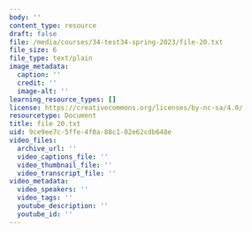 ```yaml
---
body: ''
content_type: resource
draft: false
file: /media/courses/34-test34-spring-2023/file-20.txt
file_size: 6
file_type: text/plain
image_metadata:
  caption: ''
  credit: ''
  image-alt: ''
learning_resource_types: []
license: https://creativecommons.org/licenses/by-nc-sa/4.0/
resourcetype: Document
title: file 20.txt
uid: 9ce9ee7c-5ffe-4f0a-88c1-02e62cdb648e
video_files:
  archive_url: ''
  video_captions_file: ''
  video_thumbnail_file: ''
  video_transcript_file: ''
video_metadata:
  video_speakers: ''
  video_tags: ''
  youtube_description: ''
  youtube_id: ''
---
```

